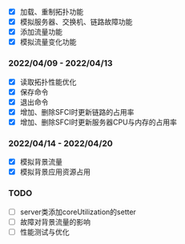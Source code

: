 - [x] 加载、重制拓扑功能
- [x] 模拟服务器、交换机、链路故障功能
- [x] 添加流量功能
- [x] 模拟流量变化功能

### 2022/04/09 - 2022/04/13

- [x] 读取拓扑性能优化
- [x] 保存命令
- [x] 退出命令
- [x] 增加、删除SFCI时更新链路的占用率
- [x] 增加、删除SFCI时更新服务器CPU与内存的占用率

### 2022/04/14 - 2022/04/20
- [x] 模拟背景流量
- [x] 模拟背景应用资源占用

### TODO
- [ ] server类添加coreUtilization的setter
- [ ] 故障对背景流量的影响
- [ ] 性能测试与优化
